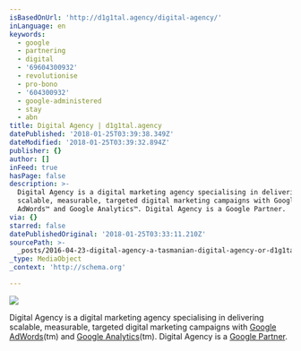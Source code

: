 ```yaml
---
isBasedOnUrl: 'http://d1g1tal.agency/digital-agency/'
inLanguage: en
keywords:
  - google
  - partnering
  - digital
  - '69604300932'
  - revolutionise
  - pro-bono
  - '604300932'
  - google-administered
  - stay
  - abn
title: Digital Agency | d1g1tal.agency
datePublished: '2018-01-25T03:39:38.349Z'
dateModified: '2018-01-25T03:39:32.894Z'
publisher: {}
author: []
inFeed: true
hasPage: false
description: >-
  Digital Agency is a digital marketing agency specialising in delivering
  scalable, measurable, targeted digital marketing campaigns with Google
  AdWords™ and Google Analytics™. Digital Agency is a Google Partner.
via: {}
starred: false
datePublishedOriginal: '2018-01-25T03:33:11.210Z'
sourcePath: >-
  _posts/2016-04-23-digital-agency-a-tasmanian-digital-agency-or-d1g1talagency.md
_type: MediaObject
_context: 'http://schema.org'

---
```

![](https://the-grid-user-content.s3-us-west-2.amazonaws.com/06192f63-d9b2-48cb-a170-81dfa8a368e6.png)

Digital Agency is a digital marketing agency specialising in delivering scalable, measurable, targeted digital marketing campaigns with [Google AdWords][0](tm) and [Google Analytics][1](tm). Digital Agency is a [Google Partner][2].

[0]: https://www.google.com.au/adwords/
[1]: http://google.com/analytics
[2]: https://www.google.com/partners/#a_profile;idtf=3184384698;locn=Tasmania,%20Australia;qury=Digital%20Agency